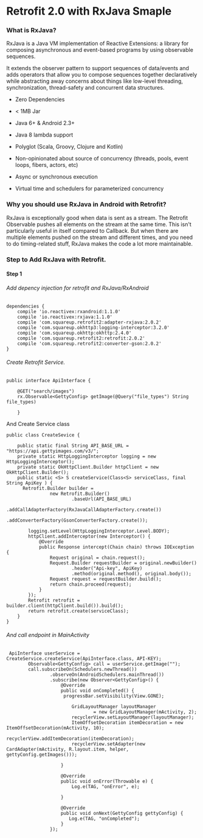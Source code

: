 # Retrofit 2.0 with RxJava Smaple

### What is RxJava?

RxJava is a Java VM implementation of Reactive Extensions: a library for composing asynchronous and event-based programs by using observable sequences.


It extends the observer pattern to support sequences of data/events and adds operators that allow you to compose sequences together declaratively while abstracting away concerns about things like low-level threading, synchronization, thread-safety and concurrent data structures.

- Zero Dependencies

- < 1MB Jar

- Java 6+ & Android 2.3+

- Java 8 lambda support

- Polyglot (Scala, Groovy, Clojure and Kotlin)

- Non-opinionated about source of concurrency (threads, pools, event loops, fibers, actors, etc)

- Async or synchronous execution

- Virtual time and schedulers for parameterized concurrency

### Why you should use RxJava in Android with Retrofit?


RxJava is exceptionally good when data is sent as a stream. The Retrofit Observable pushes all elements on the stream at the same time. This isn't particularly useful in itself compared to Callback. But when there are multiple elements pushed on the stream and different times, and you need to do timing-related stuff, RxJava makes the code a lot more maintainable.

### Step to Add RxJava with Retrofit.

#### Step 1

###### Add depency injection for retrofit and RxJava/RxAndroid

```
dependencies {  
    compile 'io.reactivex:rxandroid:1.1.0'
    compile 'io.reactivex:rxjava:1.1.0'
    compile 'com.squareup.retrofit2:adapter-rxjava:2.0.2'
    compile 'com.squareup.okhttp3:logging-interceptor:3.2.0'
    compile 'com.squareup.okhttp:okhttp:2.4.0'
    compile 'com.squareup.retrofit2:retrofit:2.0.2'
    compile 'com.squareup.retrofit2:converter-gson:2.0.2'
}
```

###### Create Retrofit Service.

```
public interface ApiInterface {

    @GET("search/images")
    rx.Observable<GettyConfig> getImage(@Query("file_types") String file_types)
    
    }
```
And Create Service class

```
public class CreateSevice {

    public static final String API_BASE_URL = "https://api.gettyimages.com/v3/";
    private static HttpLoggingInterceptor logging = new HttpLoggingInterceptor();
    private static OkHttpClient.Builder httpClient = new OkHttpClient.Builder();
    public static <S> S createService(Class<S> serviceClass, final String ApiKey ) {
      Retrofit.Builder builder =
                new Retrofit.Builder()
                        .baseUrl(API_BASE_URL)
                        .addCallAdapterFactory(RxJavaCallAdapterFactory.create())
                        .addConverterFactory(GsonConverterFactory.create());

        logging.setLevel(HttpLoggingInterceptor.Level.BODY);
        httpClient.addInterceptor(new Interceptor() {
            @Override
            public Response intercept(Chain chain) throws IOException {
                Request original = chain.request();
                Request.Builder requestBuilder = original.newBuilder()
                        .header("Api-key", ApiKey)
                        .method(original.method(), original.body());
                Request request = requestBuilder.build();
                return chain.proceed(request);
            }
        });
        Retrofit retrofit = builder.client(httpClient.build()).build();
        return retrofit.create(serviceClass);
    }
}
```

###### And call endpoint in MainActivity

```
 ApiInterface userService = CreateService.createService(ApiInterface.class, API-KEY);
        Observable<GettyConfig> call = userService.getImage("");
        call.subscribeOn(Schedulers.newThread())
                .observeOn(AndroidSchedulers.mainThread())
                .subscribe(new Observer<GettyConfig>() {
                    @Override
                    public void onCompleted() {
                     progressBar.setVisibility(View.GONE);

                        GridLayoutManager layoutManager
                                = new GridLayoutManager(mActivity, 2);
                        recyclerView.setLayoutManager(layoutManager);
                        ItemOffsetDecoration itemDecoration = new ItemOffsetDecoration(mActivity, 10);
                        recyclerView.addItemDecoration(itemDecoration);
                        recyclerView.setAdapter(new CardAdapter(mActivity, R.layout.item, helper, gettyConfig.getImages()));
                        
                    }

                    @Override
                    public void onError(Throwable e) {
                        Log.e(TAG, "onError", e);

                    }

                    @Override
                    public void onNext(GettyConfig gettyConfig) {
                       Log.e(TAG, "onCompleted");
                    }
                });

```
              
             




